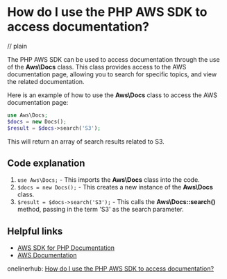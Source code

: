 # How do I use the PHP AWS SDK to access documentation?
// plain

The PHP AWS SDK can be used to access documentation through the use of the **Aws\Docs** class. This class provides access to the AWS documentation page, allowing you to search for specific topics, and view the related documentation.

Here is an example of how to use the **Aws\Docs** class to access the AWS documentation page:

```php
use Aws\Docs;
$docs = new Docs();
$result = $docs->search('S3');
```

This will return an array of search results related to S3.

## Code explanation


1. `use Aws\Docs;` - This imports the **Aws\Docs** class into the code.
2. `$docs = new Docs();` - This creates a new instance of the **Aws\Docs** class.
3. `$result = $docs->search('S3');` - This calls the **Aws\Docs::search()** method, passing in the term 'S3' as the search parameter.

## Helpful links

- [AWS SDK for PHP Documentation](https://docs.aws.amazon.com/aws-sdk-php/v3/api/class-Aws.Docs.Docs.html)
- [AWS Documentation](https://aws.amazon.com/documentation/)

onelinerhub: [How do I use the PHP AWS SDK to access documentation?](https://onelinerhub.com/php-aws/how-do-i-use-the-php-aws-sdk-to-access-documentation)